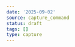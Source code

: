 ```yaml
---
date: '2025-09-02'
source: capture_command
status: draft
tags: []
type: capture
---
```

<!-- Empty capture - add content here -->
